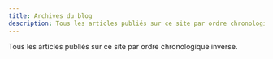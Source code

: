 ```yaml
---
title: Archives du blog
description: Tous les articles publiés sur ce site par ordre chronologique inverse.
---
```


Tous les articles publiés sur ce site par ordre chronologique inverse.